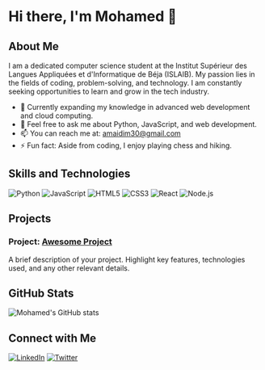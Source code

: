 # Hi there, I'm Mohamed 👋

## About Me

I am a dedicated computer science student at the Institut Supérieur des Langues Appliquées et d'Informatique de Béja (ISLAIB). My passion lies in the fields of coding, problem-solving, and technology. I am constantly seeking opportunities to learn and grow in the tech industry.

- 🌱 Currently expanding my knowledge in advanced web development and cloud computing.
- 💬 Feel free to ask me about Python, JavaScript, and web development.
- 📫 You can reach me at: [amaidim30@gmail.com](mailto:amaidim30@gmail.com)
- ⚡ Fun fact: Aside from coding, I enjoy playing chess and hiking.

## Skills and Technologies

![Python](https://img.shields.io/badge/Python-3776AB?style=for-the-badge&logo=python&logoColor=white)
![JavaScript](https://img.shields.io/badge/JavaScript-F7DF1E?style=for-the-badge&logo=javascript&logoColor=black)
![HTML5](https://img.shields.io/badge/HTML5-E34F26?style=for-the-badge&logo=html5&logoColor=white)
![CSS3](https://img.shields.io/badge/CSS3-1572B6?style=for-the-badge&logo=css3&logoColor=white)
![React](https://img.shields.io/badge/React-20232A?style=for-the-badge&logo=react&logoColor=61DAFB)
![Node.js](https://img.shields.io/badge/Node.js-339933?style=for-the-badge&logo=nodedotjs&logoColor=white)

## Projects

### Project: [Awesome Project](https://github.com/AMAIDI-MOHAMED/awesome-project)
A brief description of your project. Highlight key features, technologies used, and any other relevant details.

## GitHub Stats

![Mohamed's GitHub stats](https://github-readme-stats.vercel.app/api?username=AMAIDI-MOHAMED&show_icons=true&theme=radical)

## Connect with Me

[![LinkedIn](https://img.shields.io/badge/LinkedIn-0077B5?style=for-the-badge&logo=linkedin&logoColor=white)](https://www.linkedin.com/in/mohamed-amaidi-032714328/)
[![Twitter](https://img.shields.io/badge/Twitter-1DA1F2?style=for-the-badge&logo=twitter&logoColor=white)](https://twitter.com/mohamed)
